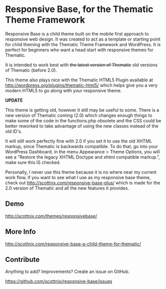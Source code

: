 Responsive Base, for the Thematic Theme Framework
===============

Responsive Base is a child theme built on the mobile first approach to responsive web design. It was created to act as a template or starting point for child theming with the Thematic Theme Framework and WordPress. It is perfect for beginners who want a head start with responsive themes for Thematic.

It is intended to work best with ~~the latest version of Thematic~~ old versions of Thematic (before 2.0).

This theme also plays nice with the Thematic HTML5 Plugin available at http://wordpress.org/plugins/thematic-html5/ which helps give you a very modern HTML5 to go along with your responsive theme.

**UPDATE**

This theme is getting old, however it still may be useful to some. There is a new version of Thematic coming (2.0) which changes enough things to make some of the code in the functions.php obsolete and the CSS could be better reworked to take advantage of using the new classes instead of the old ID's.

It will still work perfectly fine with 2.0 if you set it to use the old XHTML markup, since Thematic is backwards compatible. To do that, go into your WordPress Dashboard, in the menu Appearance > Theme Options, you will see a "Restore the legacy XHTML Doctype and xhtml compatible markup.", make sure this IS checked.

Personally, I never use this theme because it is no where near my current work flow, if you want to see what I use as my responsive base theme, check out http://scottnix.com/responsive-base-plus/ which is made for the 2.0 version of Thematic and all the new features it provides.

Demo
-------------

http://scottnix.com/themes/responsivebase/

More Info
-------------

http://scottnix.com/responsive-base-a-child-theme-for-thematic/

Contribute
--------------

Anything to add? Improvements? Create an issue on GitHub.

https://github.com/scottnix/responsive-base/issues